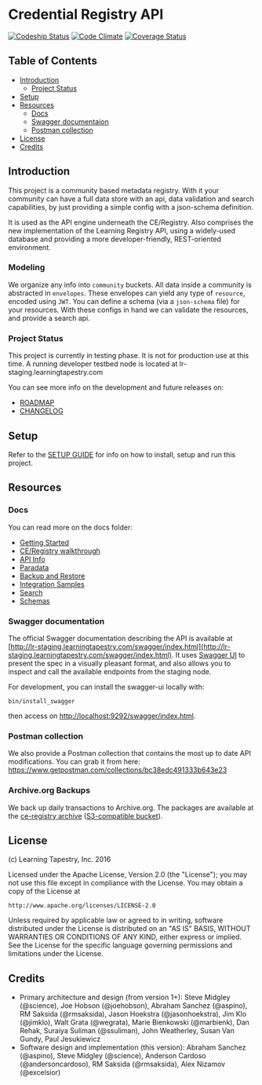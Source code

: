 # Credential Registry API

[![Codeship Status][codeship-badge]][codeship]
[![Code Climate][codeclimate-badge]][codeclimate]
[![Coverage Status][coveralls-badge]][coveralls]

[codeship]: https://codeship.com/projects/210254
[codeship-badge]: https://codeship.com/projects/f0799320-f56b-0134-43c9-62cc51a71676/status?branch=master
[codeclimate]: https://codeclimate.com/github/CredentialEngine/CredentialRegistry
[codeclimate-badge]: https://codeclimate.com/github/CredentialEngine/CredentialRegistry/badges/gpa.svg
[coveralls]: https://coveralls.io/github/CredentialEngine/CredentialRegistry?branch=master
[coveralls-badge]: https://coveralls.io/repos/github/CredentialEngine/CredentialRegistry/badge.svg?branch=master

## Table of Contents
- [Introduction](#introduction)
    - [Project Status](#project-status)
- [Setup](#setup)
- [Resources](#resources)
    - [Docs](#docs)
    - [Swagger documentaion](#swagger-documentation)
    - [Postman collection](#postman-collection)
- [License](#license)
- [Credits](#credits)

## Introduction
This project is a community based metadata registry.
With it your community can have a full data store with an api, data validation and search capabilities, by just providing a simple config with a json-schema definition.

It is used as the API engine underneath the CE/Registry. Also comprises the new implementation of the Learning Registry API, using a widely-used database and providing a more developer-friendly, REST-oriented environment.

### Modeling

We organize any info into `community` buckets.
All data inside a community is abstracted in `envelopes`. These envelopes can yield any type of `resource`, encoded using `JWT`.
You can define a schema (via a `json-schema` file) for your resources.
With these configs in hand we can validate the resources, and provide a search api.

### Project Status
This project is currently in testing phase. It is not for production use at this time. A running developer testbed node is located at lr-staging.learningtapestry.com

You can see more info on the development and future releases on:
  - [ROADMAP](ROADMAP.md)
  - [CHANGELOG](CHANGELOG.md)


## Setup

Refer to the [SETUP GUIDE](/docs/00_setup_guide.md) for info on how to install, setup and run this project.

## Resources

### Docs

You can read more on the docs folder:

- [Getting Started](/docs/01_getting_started.md)
- [CE/Registry walkthrough](/docs/02_ce-registry_walkthrough.md)
- [API Info](/docs/03_api_info.md)
- [Paradata](/docs/04_paradata.md)
- [Backup and Restore](/docs/05_backup_and_restore.md)
- [Integration Samples](/docs/06_integration_samples.md)
- [Search](/docs/07_search.md)
- [Schemas](/docs/08_schemas.md)


### Swagger documentation
The official Swagger documentation describing the API is available at
[http://lr-staging.learningtapestry.com/swagger/index.html](http://lr-staging.learningtapestry.com/swagger/index.html).
It uses [Swagger UI](https://github.com/swagger-api/swagger-ui) to present the
spec in a visually pleasant format, and also allows you to inspect and call the
available endpoints from the staging node.

For development, you can install the swagger-ui locally with:
```
bin/install_swagger
```
then access on [http://localhost:9292/swagger/index.html](http://localhost:9292/swagger/index.html).

### Postman collection
We also provide a Postman collection that contains the most up to date API
modifications. You can grab it from here:
https://www.getpostman.com/collections/bc38edc491333b643e23

### Archive.org Backups
We back up daily transactions to Archive.org. The packages are available at the [ce-registry archive](https://archive.org/details/ce-registry) ([S3-compatible bucket](http://s3.us.archive.org/ce-registry)).

## License
(c) Learning Tapestry, Inc. 2016

Licensed under the Apache License, Version 2.0 (the "License");
you may not use this file except in compliance with the License.
You may obtain a copy of the License at

    http://www.apache.org/licenses/LICENSE-2.0

Unless required by applicable law or agreed to in writing, software
distributed under the License is distributed on an "AS IS" BASIS,
WITHOUT WARRANTIES OR CONDITIONS OF ANY KIND, either express or implied.
See the License for the specific language governing permissions and
limitations under the License.

## Credits
* Primary architecture and design (from version 1+): Steve Midgley (@science), Joe Hobson (@joehobson), Abraham Sanchez (@aspino), RM Saksida (@rmsaksida), Jason Hoekstra (@jasonhoekstra), Jim Klo (@jimklo), Walt Grata (@wegrata), Marie Bienkowski (@marbienk), Dan Rehak, Suraiya Suliman (@ssuliman), John Weatherley, Susan Van Gundy, Paul Jesukiewicz
* Software design and implementation (this version): Abraham Sanchez (@aspino), Steve Midgley (@science), Anderson Cardoso (@andersoncardoso), RM Saksida (@rmsaksida), Alex Nizamov (@excelsior)
